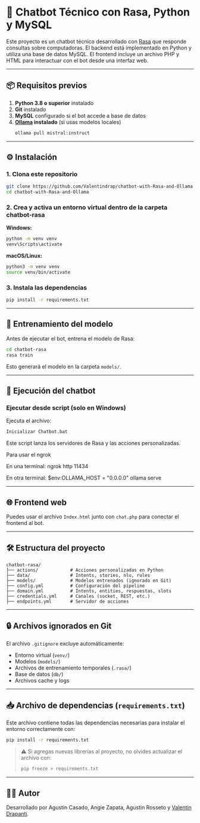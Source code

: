 # 🤖 Chatbot Técnico con Rasa, Python y MySQL

Este proyecto es un chatbot técnico desarrollado con [Rasa](https://rasa.com/) que responde consultas sobre computadoras. El backend está implementado en Python y utiliza una base de datos MySQL. El frontend incluye un archivo PHP y HTML para interactuar con el bot desde una interfaz web.

---

## 📦 Requisitos previos

1. **Python 3.8 o superior** instalado
2. **Git** instalado
3. **MySQL** configurado si el bot accede a base de datos
4. **[Ollama](https://ollama.com/) instalado** (si usas modelos locales)
   ```bash
   ollama pull mistral:instruct
   ```

---

## ⚙️ Instalación

### 1. Clona este repositorio

```bash
git clone https://github.com/Valentindrap/chatbot-with-Rasa-and-Ollama.git
cd chatbot-with-Rasa-and-Ollama
```

### 2. Crea y activa un entorno virtual dentro de la carpeta chatbot-rasa

**Windows:**
```bash
python -m venv venv
venv\Scripts\activate
```

**macOS/Linux:**
```bash
python3 -m venv venv
source venv/bin/activate
```

### 3. Instala las dependencias

```bash
pip install -r requirements.txt
```

---

## 🧠 Entrenamiento del modelo

Antes de ejecutar el bot, entrena el modelo de Rasa:

```bash
cd chatbot-rasa
rasa train
```

Esto generará el modelo en la carpeta `models/`.

---

## 🚀 Ejecución del chatbot

### Ejecutar desde script (solo en Windows)

Ejecuta el archivo:
```bash
Inicializar Chatbot.bat
```

Este script lanza los servidores de Rasa y las acciones personalizadas.

Para usar el ngrok

En una terminal:
ngrok http 11434

En otra terminal:
$env:OLLAMA_HOST = "0.0.0.0"
ollama serve

---

## 🌐 Frontend web

Puedes usar el archivo `Index.html` junto con `chat.php` para conectar el frontend al bot.

---

## 🛠️ Estructura del proyecto

```
chatbot-rasa/
├── actions/            # Acciones personalizadas en Python
├── data/               # Intents, stories, nlu, rules
├── models/             # Modelos entrenados (ignorado en Git)
├── config.yml          # Configuración del pipeline
├── domain.yml          # Intents, entities, respuestas, slots
├── credentials.yml     # Canales (socket, REST, etc.)
├── endpoints.yml       # Servidor de acciones
```

---

## 🔒 Archivos ignorados en Git

El archivo `.gitignore` excluye automáticamente:

- Entorno virtual (`venv/`)
- Modelos (`models/`)
- Archivos de entrenamiento temporales (`.rasa/`)
- Base de datos (`db/`)
- Archivos cache y logs

---

## 📥 Archivo de dependencias (`requirements.txt`)

Este archivo contiene todas las dependencias necesarias para instalar el entorno correctamente con:

```bash
pip install -r requirements.txt
```

> ⚠️ Si agregas nuevas librerías al proyecto, no olvides actualizar el archivo con:
>
> ```bash
> pip freeze > requirements.txt
> ```

---

## 🧑‍💻 Autor

Desarrollado por Agustin Casado, Angie Zapata, Agustin Rosseto y [Valentin Drapanti](https://github.com/Valentindrap).
